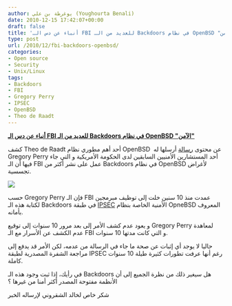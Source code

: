 ```yaml
---
author: يوغرطة بن علي (Youghourta Benali)
date: 2010-12-15 17:42:07+00:00
draft: false
title: 'أنباء عن دس الـ FBI للعديد من الـ Backdoors في نظام OpenBSD "الآمن" '
type: post
url: /2010/12/fbi-backdoors-openbsd/
categories:
- Open source
- Security
- Unix/Linux
tags:
- Backdoors
- FBI
- Gregory Perry
- IPSEC
- OpenBSD
- Theo de Raadt
---
```


**[أنباء عن دس الـ FBI للعديد من الـ Backdoors في نظام OpenBSD "الآمن"](https://www.it-scoop.com/2010/12/fbi-backdoors-openbsd)**


كشف Theo de Raadt أحد أهم مطوري نظام OpenBSD  عن محتوى [رسالة](http://marc.info/?l=openbsd-tech&m=129236621626462&w=2) أرسلها له Gregory Perry أحد المستشارين الأمنيين السابقين لدى الحكومة الأمريكية و التي جاء فيها أن الـ FBI عمل على نشر أكثر من Backdoors في نظام OpenBSD لأغراض تجسسية.

[![](https://www.it-scoop.com/wp-content/uploads/2010/12/openbsd-logo.jpg)
](https://www.it-scoop.com/2010/12/fbi-backdoors-openbsd)

حسب Gregory Perry فإن الـ FBI عمدت منذ 10 سنين خلت إلى توظيف مبرمجين لكتابة هذه الـ Backdoors في طبقة [IPSEC](http://en.wikipedia.org/wiki/IPsec) الأمنية الخاصة بنظام OpneBSD المعروف بأمانه.

و يعود عدم كشف الأمر إلى بعد مرور 10 سنوات إلى توقيع Gregory Perry لمعاهدة عدم الكشف عن الأسرار مع الـ FBI و التي كانت مدتها 10 سنوات.

حاليا لا يوجد أي إثبات عن صحة ما جاء في الرسالة من عدمه، لكن الأمر قد يدفع إلى مراجعة الشفرة المصدرية لطبقة IPSEC رغم أنها عرفت تطورات كثيرة طيلة 10 سنوات كاملة.

في رأيك، إذا ثبت وجود هذه الـ Backdoors هل سيغير ذلك من نظرة الجميع إلى أن الأنظمة مفتوحة المصدر أكثر أمنا من غيرها ؟

شكر خاص لخالد الشقروني لإرساله الخبر
